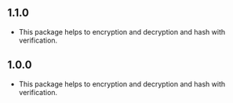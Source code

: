 ## 1.1.0

* This package helps to encryption and decryption and hash with verification.

## 1.0.0

* This package helps to encryption and decryption and hash with verification.
